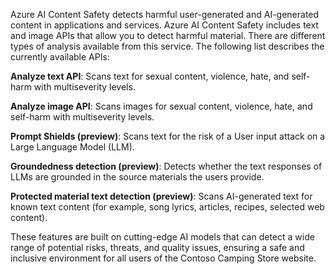 Azure AI Content Safety detects harmful user-generated and AI-generated content in applications and services. Azure AI Content Safety includes text and image APIs that allow you to detect harmful material. There are different types of analysis available from this service. The following list describes the currently available APIs:

**Analyze text API**: Scans text for sexual content, violence, hate, and self-harm with multiseverity levels.

**Analyze image API**: Scans images for sexual content, violence, hate, and self-harm with multiseverity levels.

**Prompt Shields (preview)**: Scans text for the risk of a User input attack on a Large Language Model (LLM).

**Groundedness detection (preview)**: Detects whether the text responses of LLMs are grounded in the source materials the users provide.

**Protected material text detection (preview)**: Scans AI-generated text for known text content (for example, song lyrics, articles, recipes, selected web content).

These features are built on cutting-edge AI models that can detect a wide range of potential risks, threats, and quality issues, ensuring a safe and inclusive environment for all users of the Contoso Camping Store website.
